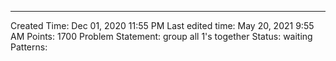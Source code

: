 ---
Created Time: Dec 01, 2020 11:55 PM
Last edited time: May 20, 2021 9:55 AM
Points: 1700
Problem Statement: group all 1's together
Status: waiting
Patterns: 